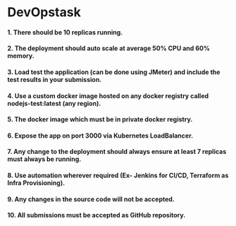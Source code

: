 # DevOpstask
#### 1. There should be 10 replicas running.
#### 2. The deployment should auto scale at average 50% CPU and 60% memory.
#### 3. Load test the application (can be done using JMeter) and include the test results in your submission.
#### 4. Use a custom docker image hosted on any docker registry called nodejs-test:latest (any region).
#### 5. The docker image which must be in private docker registry.
#### 6. Expose the app on port 3000 via Kubernetes LoadBalancer.
#### 7. Any change to the deployment should always ensure at least 7 replicas must always be running.
#### 8. Use automation wherever required (Ex- Jenkins for CI/CD, Terraform as Infra Provisioning).
#### 9. Any changes in the source code will not be accepted.
#### 10. All submissions must be accepted as GitHub repository.

